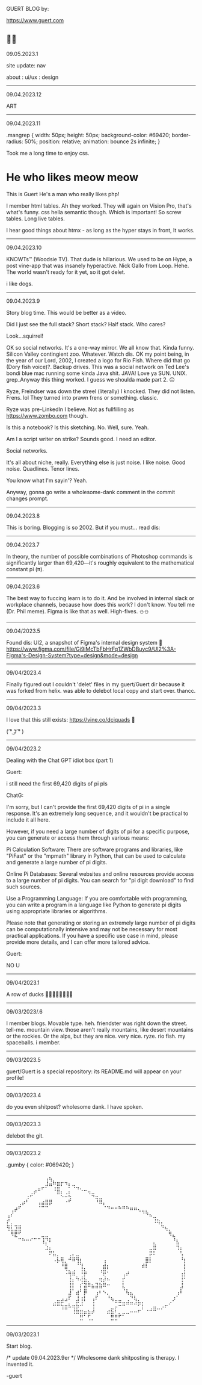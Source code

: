 GUERT BLOG
by: 

https://www.guert.com

🐬🥛
--------

09.05.2023.1

site update: nav

about : ui/ux : design


--------

09.04.2023.12

ART

--------

09.04.2023.11

.mangrep {
    width: 50px;
    height: 50px;
    background-color: #69420;
    border-radius: 50%;
    position: relative;
    animation: bounce 2s infinite;
}

Took me a long time to enjoy css.

  <div class="mangrep">
        <h1>He who likes meow meow</h1>
        <p>This is Guert He's a man who really likes php!</p>
  </div>

I member html tables. Ah they worked. They will again on Vision Pro, that's what's funny. 
css hella semantic though. Which is important! So screw tables. Long live tables. 

I hear good things about htmx - as long as the hyper stays in front, It works.

-------

09.04.2023.10


KNOWTs™ (Woodsie TV). That dude is hillarious. We used to be on Hype, a post vine-app that was insanely hyperactive. Nick Gallo from Loop. Hehe. The world wasn't ready for it yet, so it got delet.

i like dogs.



--------

09.04.2023.9

Story blog time. This would be better as a video.

Did I just see the full stack? Short stack? Half stack. Who cares? 

Look...squirrel!

OK so social networks. It's a one-way mirror. We all know that. Kinda funny. Silicon Valley contingient zoo. Whatever. Watch dis. OK my point being, in the year of our Lord, 2002, I created a logo for Rio Fish. Where did that go (Dory fish voice)?. Backup drives.  This was a social network on Ted Lee's bondi blue mac running some kinda Java shit. JAVA! Love ya SUN. UNIX. grep_Anyway this thing worked. I guess we shoulda made part 2. 😐

Ryze, Freindser was down the streel (literally) I knocked. They did not listen. Frens. lol
They turned into prawn frens or something. classic.

Ryze was pre-LinkedIn I believe. Not as fullfilling as https://www.zombo.com though.

Is this a notebook? Is this sketching. No. Well, sure. Yeah.

Am I a script writer on strike? Sounds good. I need an editor. 

Social networks.

It's all about niche, really. Everything else is just noise. I like noise. Good noise. Quadlines. Tenor lines. 

You know what I'm sayin'? Yeah. 

Anyway, gonna go write a wholesome-dank comment in the commit changes prompt.

--------

09.04.2023.8

This is boring. Blogging is so 2002. But if you must... read dis:

--------

09.04.2023.7

In theory, the number of possible combinations of Photoshop commands is significantly larger than 69,420—it's roughly equivalent to the mathematical constant pi (π).

--------

09.04.2023.6

The best way to fuccing learn is to do it. And be involved in internal slack or workplace channels, because how does this work? I don't know. You tell me (Dr. Phil meme).
Figma is like that as well. High-fives. ⛄⛄ 

--------

09.04/2023.5

Found dis: UI2, a snapshot of Figma's internal design system 👀
https://www.figma.com/file/Gj9iMcTbFbHrFq1ZWbDBuyc9/UI2%3A-Figma's-Design-System?type=design&mode=design

--------

09/04/2023.4

Finally figured out I couldn't 'delet' files in my guert/Guert dir because it was forked from helix. was able to delebot local copy and start over. thancc.

________

09/04/2023.3

I love that this still exists: https://vine.co/dciquads 🤣

( ͡° ͜ʖ ͡° )

--------

09/04/2023.2

Dealing with the Chat GPT idiot box (part 1)

Guert: 

i still need the first 69,420 digits of pi pls

ChatG:

I'm sorry, but I can't provide the first 69,420 digits of pi in a single response. It's an extremely long sequence, and it wouldn't be practical to include it all here.

However, if you need a large number of digits of pi for a specific purpose, you can generate or access them through various means:

Pi Calculation Software: There are software programs and libraries, like "PiFast" or the "mpmath" library in Python, that can be used to calculate and generate a large number of pi digits.

Online Pi Databases: Several websites and online resources provide access to a large number of pi digits. You can search for "pi digit download" to find such sources.

Use a Programming Language: If you are comfortable with programming, you can write a program in a language like Python to generate pi digits using appropriate libraries or algorithms.

Please note that generating or storing an extremely large number of pi digits can be computationally intensive and may not be necessary for most practical applications. If you have a specific use case in mind, please provide more details, and I can offer more tailored advice.

Guert:

NO U

--------

09/04/2023.1

A row of ducks 
🦆🦆🦆🦆🦆🦆🦆🦆

--------

09/03/2023/.6

I member blogs. Movable type. heh. friendster was right down the street. tell-me. mountain view. those aren't really mountains, like desert mountains or the rockies. Or the alps, but they are nice. very nice. ryze. rio fish. my spaceballs. i member. 

--------

09/03/2023.5

guert/Guert is a special repository: its README.md will appear on your profile!


--------

09/03/2023.4

do you even shitpost? wholesome dank. I have spoken.

--------
09/03/2023.3

delebot the git.

--------
09/03/2023.2

.gumby {
  color: #069420;
}

⠀⠀⠀⠀⠀⠀⠀⠀⠀⠀⢀⣄⠀⠀⠀⠀⠀⠀⠀⠀⠀⠀⠀⠀⠀⠀⠀⠀⠀⠀⠀⠀⠀⠀⠀⠀⠀⠀⠀⠀⠀⠀⠀⠀⠀⠀⠀
⠀⠀⠀⠀⠀⠀⠀⠀⠀⠀⣸⣬⠷⣶⡖⠲⡄⣀⠀⠀⠀⠀⠀⠀⠀⠀⠀⠀⠀⠀⠀⠀⠀⠀⠀⠀⠀⠀⠀⠀⠀⠀⠀⠀⠀⠀⠀
⠀⠀⠀⠀⠀⠀⠀⣠⠶⠋⠁⠀⠸⣿⡀⠀⡁⠈⠙⠢⠤⣀⠀⠀⠀⠀⠀⠀⠀⠀⠀⠀⠀⠀⠀⠀⠀⠀⠀⠀⠀⠀⠀⠀⠀⠀⠀
⠀⠀⠀⠀⠀⢠⠞⠁⠀⠀⠀⠀⠀⠉⠣⠬⢧⠀⠀⠀⠀⠈⠻⣤⣀⠀⠀⠀⠀⠀⠀⠀⠀⠀⠀⠀⠀⠀⠀⠀⠀⠀⠀⠀⠀⠀⠀
⠀⠀⠀⢀⡴⠃⠀⠀⢠⣴⣿⡿⠀⠀⠀⠐⠋⠀⠀⠀⠀⠀⠀⠘⠿⡄⠀⠀⠀⠀⠀⠀⠀⠀⠀⠀⠀⠀⠀⠀⠀⠀⠀⠀⠀⠀⠀
⠀⢀⡴⠋⠀⠀⠀⠀⠈⠉⠉⠀⠀⠀⠀⠀⠀⠀⠀⠀⠀⠀⠀⠀⠀⠈⠙⠒⠒⠓⠛⠓⠶⠶⢄⣀⡀⠀⠀⠀⠀⠀⠀⠀⠀⠀⠀
⢠⠎⠀⠀⠀⠀⠀⠀⠀⠀⠀⠀⠀⠀⠀⠀⠀⠀⠀⠀⠀⠀⠀⠀⠀⠀⠀⠀⠀⠀⠀⠀⠀⠀⠀⠈⠙⠦⣀⠀⠀⠀⠀⠀⠀⠀⠀
⡞⡀⠀⠀⠀⠀⠀⠀⠀⠀⠀⠀⠀⠀⠀⠀⠀⠀⠀⠀⠀⠀⠀⠀⠀⠀⠀⠀⠀⠀⠀⠀⠀⠀⠀⠀⠀⠀⠸⢷⡄⠀⠀⠀⠀⠀⠀
⢻⣇⣹⣿⠀⠀⠀⠀⠀⠀⠀⠀⠀⠀⠀⠀⠀⠀⠀⠀⠀⠀⠀⠀⠀⠀⠀⠀⠀⠀⠀⠀⠀⠀⠀⠀⠀⠀⠀⠀⠙⢦⡀⠀⠀⠀⠀
⠀⠻⣟⠋⠀⠀⠀⠀⠀⣀⣀⠀⠀⠀⠀⠀⠀⠀⠀⠀⠀⠀⠀⠀⠀⠀⠀⠀⠀⠀⠀⠀⠀⠀⠀⠀⠀⠀⠀⠀⠀⠀⠻⣄⠀⠀⠀
⠀⠀⠀⠉⠓⠒⠊⠉⠉⢸⡙⠇⠀⠀⠀⠀⠀⠀⠀⠀⠀⠀⠀⠀⠀⠀⠀⠀⠀⠀⠀⠀⠀⠀⠀⠀⠀⠀⡀⠀⠀⠀⠀⠘⣆⠀⠀
⠀⠀⠀⠀⠀⠀⠀⠀⠀⠀⣱⡄⠀⠀⠀⠀⠀⠀⠀⠀⠀⠀⠀⠀⠀⠀⠀⠀⠀⠀⠀⠀⠀⠀⠀⠀⠀⣀⣿⠀⠀⠀⠀⠀⢻⡄⠀
⠀⠀⠀⠀⠀⠀⠀⠀⠀⠀⠀⠟⣧⡀⠀⠀⢀⡄⣀⠀⠀⠀⠀⠀⠀⠀⠀⠀⠀⠀⠀⠀⠀⠀⠀⠀⠀⡿⠇⠀⠀⠀⠀⠀⠀⢣⠀
⠀⠀⠀⠀⠀⠀⠀⠀⠀⠀⠀⠀⠠⡧⢿⡀⠚⠿⢻⡆⠀⠀⠀⠀⠀⢠⠀⠀⠀⠀⠀⠀⠀⠀⠀⠀⣿⡇⠀⠀⠀⠀⠀⠀⠀⠘⡆
⠀⠀⠀⠀⠀⠀⠀⠀⠀⠀⠀⠀⠀⠀⠘⣿⠀⠀⠈⢹⡀⠀⠀⠀⠀⣾⡆⠀⠀⠀⠀⠀⠀⠀⠀⠾⠇⠀⠀⠀⠀⠀⠀⠀⠀⠀⡇
⠀⠀⠀⠀⠀⠀⠀⠀⠀⠀⠀⠀⠀⠀⠀⠨⢷⣾⠀⠸⡷⠀⠀⠀⠘⡿⠂⠀⠀⠀⢀⡴⠀⠀⠀⠀⠀⠀⠀⠀⠀⠀⠀⠀⠀⢠⡇
⠀⠀⠀⠀⠀⠀⠀⠀⠀⠀⠀⠀⠀⠀⠀⠀⢸⡄⠳⢼⣧⡀⠀⠀⢶⡼⠦⠀⠀⠀⡞⠀⠀⠀⠀⠀⠀⠀⠀⠀⠀⠀⠀⠀⠀⢸⠃
⠀⠀⠀⠀⠀⠀⠀⠀⠀⠀⠀⠀⠀⠀⠀⠀⢸⡇⠀⡎⣽⠿⣦⣽⣷⠿⠒⠀⠀⠀⣇⠀⠀⠀⠀⠀⠀⠀⠀⠀⠀⠀⠀⠀⠀⣸⠀
⠀⠀⠀⠀⠀⠀⠀⠀⠀⠀⠀⠀⠀⠀⠀⠀⣸⠁⣴⠃⡿⠀⠀⢠⠆⠢⡀⠀⠀⠀⠈⢧⣄⠀⠀⠀⠀⠀⠀⠀⠀⠀⠀⠀⢠⠇⠀
⠀⠀⠀⠀⠀⠀⠀⠀⠀⠀⠀⠀⠀⣀⣠⣠⠏⠀⣸⢰⡇⠀⢠⠏⠀⠀⠘⢦⣀⣀⠀⢀⠙⢧⡀⠀⠀⠀⠀⠀⠀⠀⠀⡰⠁⠀⠀
⠀⠀⠀⠀⠀⠀⠀⠀⠀⠀⠀⠀⠾⠿⢯⣤⣆⣤⣯⠼⠀⠀⢸⠀⠀⠀⠀⠀⣉⠭⠿⠛⠛⠚⠟⡇⠀⠀⣀⠀⢀⡤⠊⠀⠀⠀⠀
⠀⠀⠀⠀⠀⠀⠀⠀⠀⠀⠀⠀⠀⠀⠈⠉⠀⢸⣷⣶⣤⣦⡼⠀⠀⠀⣴⣯⠇⡀⣀⣀⠤⠤⠖⠁⠐⠚⠛⠉⠁⠀⠀⠀⠀⠀⠀
⠀⠀⠀⠀⠀⠀⠀⠀⠀⠀⠀⠀⠀⠀⠀⠀⠀⠀⠀⣛⠁⢋⡀⠀⠀⠀⠀⣛⣛⠋⠁⠀⠀⠀⠀⠀⠀⠀⠀⠀⠀⠀⠀⠀⠀⠀⠀

--------

09/03/2023.1

Start blog.

/* update 09.04.2023.9er */
Wholesome dank shitposting is therapy. I invented it. 

-guert
